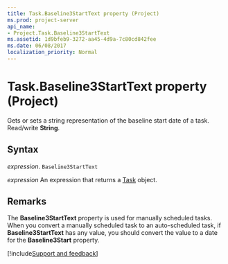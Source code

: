 ```yaml
---
title: Task.Baseline3StartText property (Project)
ms.prod: project-server
api_name:
- Project.Task.Baseline3StartText
ms.assetid: 1d9bfeb9-3272-aa45-4d9a-7c80cd842fee
ms.date: 06/08/2017
localization_priority: Normal
---
```



# Task.Baseline3StartText property (Project)

Gets or sets a string representation of the baseline start date of a task. Read/write  **String**.


## Syntax

_expression_. `Baseline3StartText`

 _expression_ An expression that returns a [Task](./Project.Task.md) object.


## Remarks

The  **Baseline3StartText** property is used for manually scheduled tasks. When you convert a manually scheduled task to an auto-scheduled task, if **Baseline3StartText** has any value, you should convert the value to a date for the **Baseline3Start** property.

[!include[Support and feedback](~/includes/feedback-boilerplate.md)]